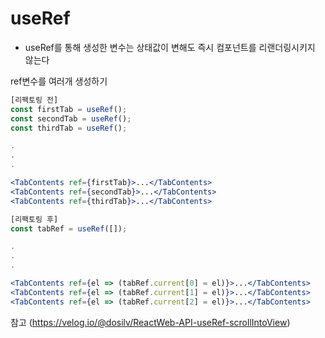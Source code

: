 # useRef

- useRef를 통해 생성한 변수는 상태값이 변해도 즉시 컴포넌트를 리랜더링시키지 않는다

ref변수를 여러개 생성하기
```jsx
[리팩토링 전]
const firstTab = useRef();
const secondTab = useRef();
const thirdTab = useRef();

.
.
.

<TabContents ref={firstTab}>...</TabContents>
<TabContents ref={secondTab}>...</TabContents>
<TabContents ref={thirdTab}>...</TabContents>

[리팩토링 후]
const tabRef = useRef([]);

.
.
.

<TabContents ref={el => (tabRef.current[0] = el)}>...</TabContents>
<TabContents ref={el => (tabRef.current[1] = el)}>...</TabContents>
<TabContents ref={el => (tabRef.current[2] = el)}>...</TabContents>
```

참고 (https://velog.io/@dosilv/ReactWeb-API-useRef-scrollIntoView)